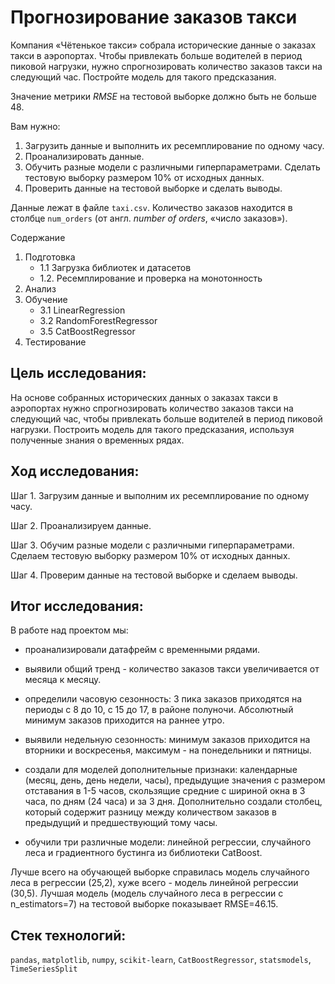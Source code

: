 # Прогнозирование заказов такси

Компания «Чётенькое такси» собрала исторические данные о заказах такси в аэропортах. Чтобы привлекать больше водителей в период пиковой нагрузки, нужно спрогнозировать количество заказов такси на следующий час. Постройте модель для такого предсказания.

Значение метрики *RMSE* на тестовой выборке должно быть не больше 48.

Вам нужно:

1. Загрузить данные и выполнить их ресемплирование по одному часу.
2. Проанализировать данные.
3. Обучить разные модели с различными гиперпараметрами. Сделать тестовую выборку размером 10% от исходных данных.
4. Проверить данные на тестовой выборке и сделать выводы.


Данные лежат в файле `taxi.csv`. Количество заказов находится в столбце `num_orders` (от англ. *number of orders*, «число заказов»).

Содержание

1.  Подготовка
    - 1.1  Загрузка библиотек и датасетов
    - 1.2.  Ресемплирование и проверка на монотонность
2.  Анализ
3.  Обучение
    - 3.1  LinearRegression
    - 3.2  RandomForestRegressor
    - 3.5  CatBoostRegressor
4.  Тестирование


## Цель исследования:

На основе собранных исторических данных о заказах такси в аэропортах нужно спрогнозировать количество заказов такси на следующий час, чтобы привлекать больше водителей в период пиковой нагрузки. Построить модель для такого предсказания, используя полученные знания о временных рядах.

## Ход исследования:

Шаг 1. Загрузим данные и выполним их ресемплирование по одному часу.

Шаг 2. Проанализируем данные.

Шаг 3. Обучим разные модели с различными гиперпараметрами. Сделаем тестовую выборку размером 10% от исходных данных.

Шаг 4. Проверим данные на тестовой выборке и сделаем выводы.

## Итог исследования:

В работе над проектом мы:

*    проанализировали датафрейм с временными рядами.

*   выявили общий тренд - количество заказов такси увеличивается от месяца к месяцу.

*    определили часовую сезонность: 3 пика заказов приходятся на периоды с 8 до 10, с 15 до 17, в районе полуночи. Абсолютный минимум заказов приходится на раннее утро.

*    выявили недельную сезонность: минимум заказов приходится на вторники и воскресенья, максимум - на понедельники и пятницы.

*    создали для моделей дополнительные признаки: календарные (месяц, день, день недели, часы), предыдущие значения с размером отставания в 1-5 часов, скользящие средние с шириной окна в 3 часа, по дням (24 часа) и за 3 дня. Дополнительно создали столбец, который содержит разницу между количеством заказов в предыдущий и предшествующий тому часы.

*   обучили три различные модели: линейной регрессии, случайного леса и градиентного бустинга из библиотеки CatBoost.

Лучше всего на обучающей выборке справилась модель случайного леса в регрессии (25,2), хуже всего - модель линейной регрессии (30,5). Лучшая модель (модель случайного леса в регрессии с n_estimators=7) на тестовой выборке показывает RMSE=46.15.

## Стек технологий:

`pandas`, `matplotlib`, `numpy`, `scikit-learn`, `CatBoostRegressor`, `statsmodels`, `TimeSeriesSplit`

